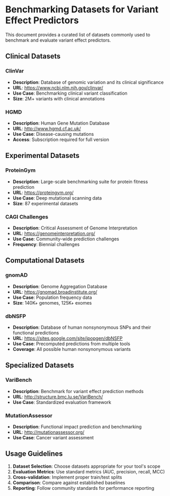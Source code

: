 # Benchmarking Datasets for Variant Effect Predictors

This document provides a curated list of datasets commonly used to benchmark and evaluate variant effect predictors.

## Clinical Datasets

### ClinVar
- **Description**: Database of genomic variation and its clinical significance
- **URL**: https://www.ncbi.nlm.nih.gov/clinvar/
- **Use Case**: Benchmarking clinical variant classification
- **Size**: 2M+ variants with clinical annotations

### HGMD
- **Description**: Human Gene Mutation Database
- **URL**: http://www.hgmd.cf.ac.uk/
- **Use Case**: Disease-causing mutations
- **Access**: Subscription required for full version

## Experimental Datasets

### ProteinGym
- **Description**: Large-scale benchmarking suite for protein fitness prediction
- **URL**: https://proteingym.org/
- **Use Case**: Deep mutational scanning data
- **Size**: 87 experimental datasets

### CAGI Challenges
- **Description**: Critical Assessment of Genome Interpretation
- **URL**: https://genomeinterpretation.org/
- **Use Case**: Community-wide prediction challenges
- **Frequency**: Biennial challenges

## Computational Datasets

### gnomAD
- **Description**: Genome Aggregation Database
- **URL**: https://gnomad.broadinstitute.org/
- **Use Case**: Population frequency data
- **Size**: 140K+ genomes, 125K+ exomes

### dbNSFP
- **Description**: Database of human nonsynonymous SNPs and their functional predictions
- **URL**: https://sites.google.com/site/jpopgen/dbNSFP
- **Use Case**: Precomputed predictions from multiple tools
- **Coverage**: All possible human nonsynonymous variants

## Specialized Datasets

### VariBench
- **Description**: Benchmark for variant effect prediction methods
- **URL**: http://structure.bmc.lu.se/VariBench/
- **Use Case**: Standardized evaluation framework

### MutationAssessor
- **Description**: Functional impact prediction and benchmarking
- **URL**: http://mutationassessor.org/
- **Use Case**: Cancer variant assessment

## Usage Guidelines

1. **Dataset Selection**: Choose datasets appropriate for your tool's scope
2. **Evaluation Metrics**: Use standard metrics (AUC, precision, recall, MCC)
3. **Cross-validation**: Implement proper train/test splits
4. **Comparison**: Compare against established baselines
5. **Reporting**: Follow community standards for performance reporting